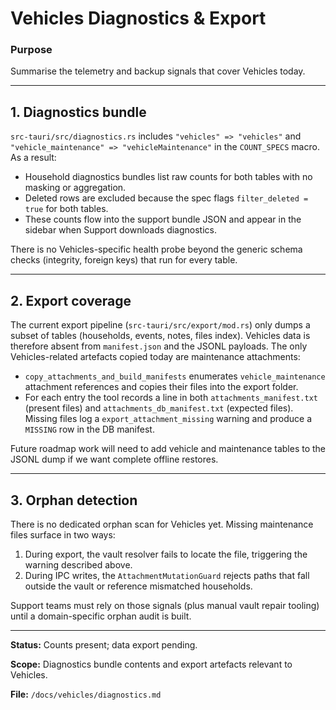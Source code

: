# Vehicles Diagnostics & Export

### Purpose

Summarise the telemetry and backup signals that cover Vehicles today.

---

## 1. Diagnostics bundle

`src-tauri/src/diagnostics.rs` includes `"vehicles" => "vehicles"` and `"vehicle_maintenance" => "vehicleMaintenance"` in the `COUNT_SPECS` macro. As a result:

- Household diagnostics bundles list raw counts for both tables with no masking or aggregation.
- Deleted rows are excluded because the spec flags `filter_deleted = true` for both tables.
- These counts flow into the support bundle JSON and appear in the sidebar when Support downloads diagnostics.

There is no Vehicles-specific health probe beyond the generic schema checks (integrity, foreign keys) that run for every table.

---

## 2. Export coverage

The current export pipeline (`src-tauri/src/export/mod.rs`) only dumps a subset of tables (households, events, notes, files index). Vehicles data is therefore absent from `manifest.json` and the JSONL payloads. The only Vehicles-related artefacts copied today are maintenance attachments:

- `copy_attachments_and_build_manifests` enumerates `vehicle_maintenance` attachment references and copies their files into the export folder.
- For each entry the tool records a line in both `attachments_manifest.txt` (present files) and `attachments_db_manifest.txt` (expected files). Missing files log a `export_attachment_missing` warning and produce a `MISSING` row in the DB manifest.

Future roadmap work will need to add vehicle and maintenance tables to the JSONL dump if we want complete offline restores.

---

## 3. Orphan detection

There is no dedicated orphan scan for Vehicles yet. Missing maintenance files surface in two ways:

1. During export, the vault resolver fails to locate the file, triggering the warning described above.
2. During IPC writes, the `AttachmentMutationGuard` rejects paths that fall outside the vault or reference mismatched households.

Support teams must rely on those signals (plus manual vault repair tooling) until a domain-specific orphan audit is built.

---

**Status:** Counts present; data export pending.

**Scope:** Diagnostics bundle contents and export artefacts relevant to Vehicles.

**File:** `/docs/vehicles/diagnostics.md`
